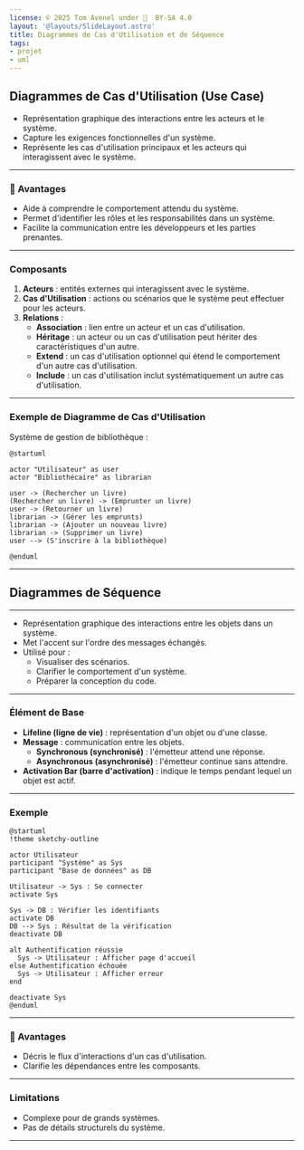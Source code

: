 ```yaml
---
license: © 2025 Tom Avenel under 󰵫  BY-SA 4.0
layout: '@layouts/SlideLayout.astro'
title: Diagrammes de Cas d'Utilisation et de Séquence
tags:
- projet
- uml
---
```


## Diagrammes de Cas d'Utilisation (Use Case)

- Représentation graphique des interactions entre les acteurs et le système.
- Capture les exigences fonctionnelles d'un système.
- Représente les cas d'utilisation principaux et les acteurs qui interagissent avec le système.

---

### 🌟 Avantages

- Aide à comprendre le comportement attendu du système.
- Permet d'identifier les rôles et les responsabilités dans un système.
- Facilite la communication entre les développeurs et les parties prenantes.

---

### Composants

1. **Acteurs** : entités externes qui interagissent avec le système.
2. **Cas d'Utilisation** : actions ou scénarios que le système peut effectuer pour les acteurs.
3. **Relations** :
   - **Association** : lien entre un acteur et un cas d'utilisation.
   - **Héritage** : un acteur ou un cas d'utilisation peut hériter des caractéristiques d'un autre.
   - **Extend** : un cas d'utilisation optionnel qui étend le comportement d'un autre cas d'utilisation.
   - **Include** : un cas d'utilisation inclut systématiquement un autre cas d'utilisation.

---

### Exemple de Diagramme de Cas d'Utilisation

Système de gestion de bibliothèque :

```plantuml
@startuml

actor "Utilisateur" as user
actor "Bibliothécaire" as librarian

user -> (Rechercher un livre)
(Rechercher un livre) -> (Emprunter un livre)
user -> (Retourner un livre)
librarian -> (Gérer les emprunts)
librarian -> (Ajouter un nouveau livre)
librarian -> (Supprimer un livre)
user --> (S'inscrire à la bibliothèque)

@enduml
```

---

## Diagrammes de Séquence

---

- Représentation graphique des interactions entre les objets dans un système.
- Met l'accent sur l'ordre des messages échangés.
- Utilisé pour :
  - Visualiser des scénarios.
  - Clarifier le comportement d'un système.
  - Préparer la conception du code.

---

### Élément de Base

- **Lifeline (ligne de vie)** : représentation d'un objet ou d'une classe.
- **Message** : communication entre les objets.
  - **Synchronous (synchronisé)** : l'émetteur attend une réponse.
  - **Asynchronous (asynchronisé)** : l'émetteur continue sans attendre.
- **Activation Bar (barre d'activation)** : indique le temps pendant lequel un objet est actif.

---

### Exemple

```plantuml
@startuml
!theme sketchy-outline

actor Utilisateur
participant "Système" as Sys
participant "Base de données" as DB

Utilisateur -> Sys : Se connecter
activate Sys

Sys -> DB : Vérifier les identifiants
activate DB
DB --> Sys : Résultat de la vérification
deactivate DB

alt Authentification réussie
  Sys -> Utilisateur : Afficher page d'accueil
else Authentification échouée
  Sys -> Utilisateur : Afficher erreur
end

deactivate Sys
@enduml
```

---

### 🌟 Avantages

- Décris le flux d'interactions d'un cas d'utilisation.
- Clarifie les dépendances entre les composants.

---

### Limitations

- Complexe pour de grands systèmes.
- Pas de détails structurels du système.

---

